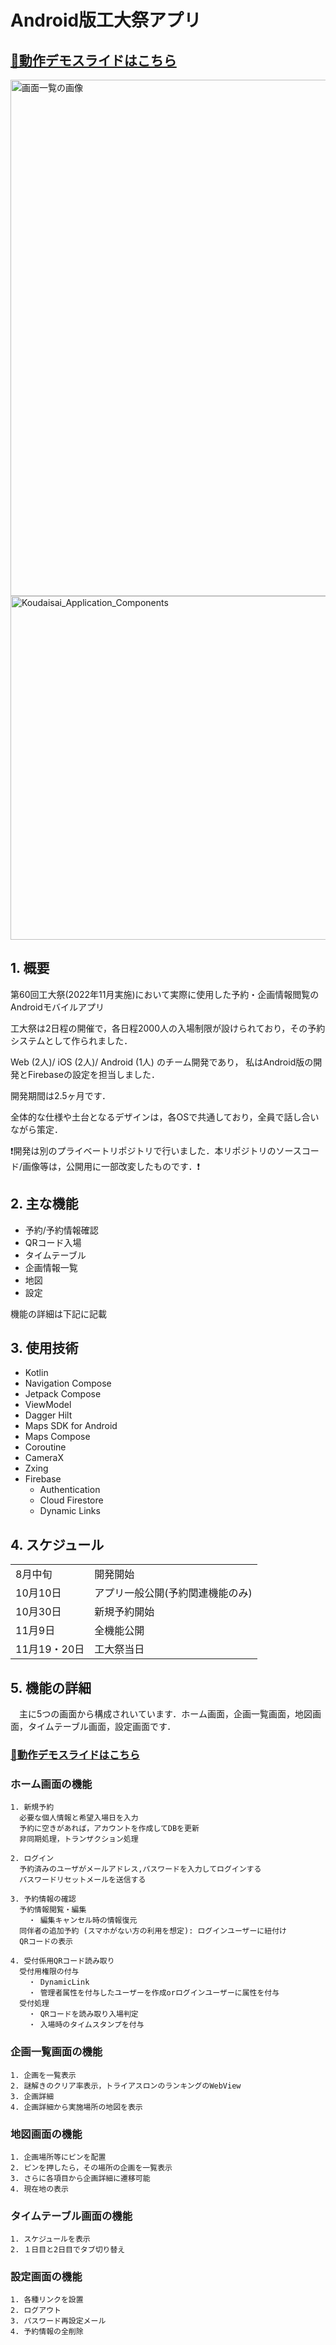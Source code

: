 # Android版工大祭アプリ
## [🔗動作デモスライドはこちら](https://www.canva.com/design/DAFSl1gI8vM/F7eH6ETyVh0lpwLReMnhZA/view?utm_content=DAFSl1gI8vM&utm_campaign=designshare&utm_medium=link&utm_source=editor)


<img width="826" alt="画面一覧の画像" src="https://user-images.githubusercontent.com/74134260/206072346-2545ebdb-052a-4a1a-a022-1fad8cd358ef.png">
<img width="550" alt="Koudaisai_Application_Components" src="https://github.com/user-attachments/assets/9285d0b3-c8c5-4dca-a421-cde67be10787">

## 1. 概要
第60回工大祭(2022年11月実施)において実際に使用した予約・企画情報閲覧のAndroidモバイルアプリ

工大祭は2日程の開催で，各日程2000人の入場制限が設けられており，その予約システムとして作られました．

Web (2人)/ iOS (2人)/ Android (1人) のチーム開発であり，
私はAndroid版の開発とFirebaseの設定を担当しました．

開発期間は2.5ヶ月です．

全体的な仕様や土台となるデザインは，各OSで共通しており，全員で話し合いながら策定．

❗開発は別のプライベートリポジトリで行いました．本リポジトリのソースコード/画像等は，公開用に一部改変したものです．❗



## 2. 主な機能
- 予約/予約情報確認
- QRコード入場
- タイムテーブル
- 企画情報一覧
- 地図
- 設定

機能の詳細は下記に記載

## 3. 使用技術
- Kotlin
- Navigation Compose
- Jetpack Compose
- ViewModel
- Dagger Hilt
- Maps SDK for Android
- Maps Compose
- Coroutine
- CameraX
- Zxing
- Firebase
  - Authentication
  - Cloud Firestore
  - Dynamic Links

## 4. スケジュール
<table>
    <tr>
      <td>8月中旬</td>
      <td>開発開始</td>
    </tr>
    <tr>
      <td>10月10日</td>
      <td>アプリ一般公開(予約関連機能のみ)</td>
    </tr>
    <tr>
      <td>10月30日</td>
      <td>新規予約開始</td>
    </tr>
    <tr>
      <td>11月9日</td>
      <td>全機能公開</td>
    </tr>
    <tr>
      <td>11月19・20日</td>
      <td>工大祭当日</td>
    </tr>
</table>

## 5. 機能の詳細
　主に5つの画面から構成されいています．ホーム画面，企画一覧画面，地図画面，タイムテーブル画面，設定画面です．
### [🔗動作デモスライドはこちら](https://www.canva.com/design/DAFSl1gI8vM/F7eH6ETyVh0lpwLReMnhZA/view?utm_content=DAFSl1gI8vM&utm_campaign=designshare&utm_medium=link&utm_source=editor)
### ホーム画面の機能
```
1. 新規予約
  必要な個人情報と希望入場日を入力
  予約に空きがあれば，アカウントを作成してDBを更新
  非同期処理，トランザクション処理
  
2. ログイン
  予約済みのユーザがメールアドレス,パスワードを入力してログインする
  パスワードリセットメールを送信する
  
3. 予約情報の確認
  予約情報閲覧・編集
    ・ 編集キャンセル時の情報復元
  同伴者の追加予約 (スマホがない方の利用を想定): ログインユーザーに紐付け
  QRコードの表示
  
4. 受付係用QRコード読み取り
  受付用権限の付与
    ・ DynamicLink
    ・ 管理者属性を付与したユーザーを作成orログインユーザーに属性を付与
  受付処理
    ・ QRコードを読み取り入場判定
    ・ 入場時のタイムスタンプを付与
```
### 企画一覧画面の機能
```
1. 企画を一覧表示
2. 謎解きのクリア率表示，トライアスロンのランキングのWebView
3. 企画詳細
4. 企画詳細から実施場所の地図を表示
```
### 地図画面の機能
```
1. 企画場所等にピンを配置
2. ピンを押したら，その場所の企画を一覧表示
3. さらに各項目から企画詳細に遷移可能
4. 現在地の表示
```
### タイムテーブル画面の機能
```
1. スケジュールを表示
2. １日目と2日目でタブ切り替え
```
### 設定画面の機能
```
1. 各種リンクを設置
2. ログアウト
3. パスワード再設定メール
4. 予約情報の全削除
```

